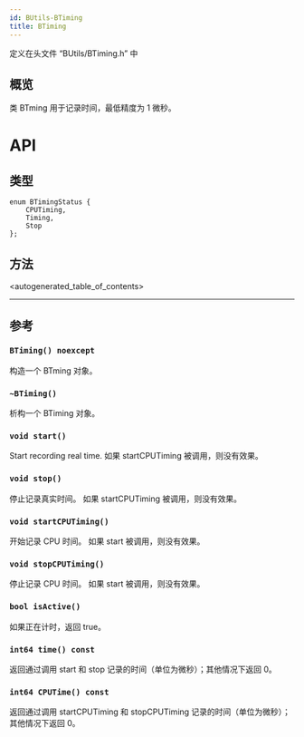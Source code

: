 ```yaml
---
id: BUtils-BTiming
title: BTiming
---
```

定义在头文件 “BUtils/BTiming.h” 中

## 概览

类 BTming 用于记录时间，最低精度为 1 微秒。

# API

## 类型

    enum BTimingStatus {
        CPUTiming,
        Timing,
        Stop
    };
    

## 方法

<autogenerated_table_of_contents>

* * *

## 参考

### `BTiming() noexcept`

构造一个 BTming 对象。

### `~BTiming()`

析构一个 BTiming 对象。

### `void start()`

Start recording real time. 如果 startCPUTiming 被调用，则没有效果。

### `void stop()`

停止记录真实时间。 如果 startCPUTiming 被调用，则没有效果。

### `void startCPUTiming()`

开始记录 CPU 时间。 如果 start 被调用，则没有效果。

### `void stopCPUTiming()`

停止记录 CPU 时间。 如果 start 被调用，则没有效果。

### `bool isActive()`

如果正在计时，返回 true。

### `int64 time() const`

返回通过调用 start 和 stop 记录的时间（单位为微秒）；其他情况下返回 0。

### `int64 CPUTime() const`

返回通过调用 startCPUTiming 和 stopCPUTiming 记录的时间（单位为微秒）；其他情况下返回 0。